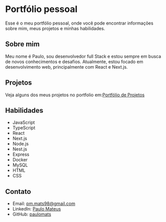 # Portfólio pessoal

Esse é o meu portfólio pessoal, onde você pode encontrar informações sobre mim, meus projetos e minhas habilidades.

## Sobre mim

Meu nome é Paulo, sou desenvolvedor full Stack e estou sempre em busca de novos conhecimentos e desafios. Atualmente, estou focado em desenvolvimento web, principalmente com React e Next.js.

## Projetos

Veja alguns dos meus projetos no portfolio em:[Portfólio de Projetos](https://paulomats.github.io/)

## Habilidades

- JavaScript
- TypeScript
- React
- Next.js
- Node.js
- Nest.js
- Express
- Docker
- MySQL
- HTML
- CSS

## Contato

- Email: pm.mats98@gmail.com
- LinkedIn: [Paulo Mateus](https://www.linkedin.com/in/paulomatsdev/)
- GitHub: [paulomats](github.com/paulomats)
```